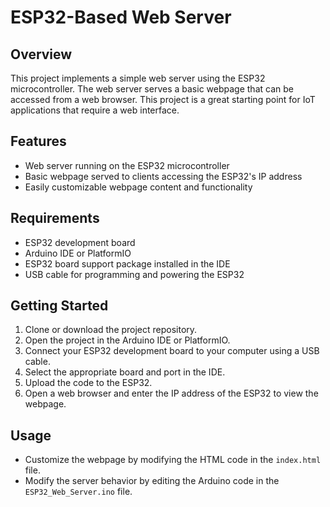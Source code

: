 # ESP32-Based Web Server

## Overview
This project implements a simple web server using the ESP32 microcontroller. The web server serves a basic webpage that can be accessed from a web browser. This project is a great starting point for IoT applications that require a web interface.

## Features
- Web server running on the ESP32 microcontroller
- Basic webpage served to clients accessing the ESP32's IP address
- Easily customizable webpage content and functionality

## Requirements
- ESP32 development board
- Arduino IDE or PlatformIO
- ESP32 board support package installed in the IDE
- USB cable for programming and powering the ESP32

## Getting Started
1. Clone or download the project repository.
2. Open the project in the Arduino IDE or PlatformIO.
3. Connect your ESP32 development board to your computer using a USB cable.
4. Select the appropriate board and port in the IDE.
5. Upload the code to the ESP32.
6. Open a web browser and enter the IP address of the ESP32 to view the webpage.

## Usage
- Customize the webpage by modifying the HTML code in the `index.html` file.
- Modify the server behavior by editing the Arduino code in the `ESP32_Web_Server.ino` file.
